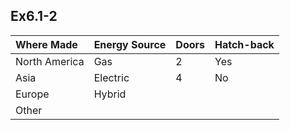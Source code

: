 ## Ex6.1-2
|Where Made|Energy Source|Doors |Hatch-back|
|:---------|:------------|:-----|:------|
|North America|Gas|2|Yes|
|Asia|Electric|4|No|
|Europe|Hybrid|
|Other|
